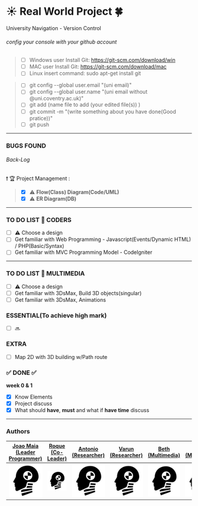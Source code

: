 # :sunny: Real World Project :four_leaf_clover:
University Navigation - Version Control 

###### config your console with your github account
> - [ ] Windows user Install Git: https://git-scm.com/download/win</br>
> - [ ] MAC user Install Git: https://git-scm.com/download/mac</br>
> - [ ] Linux insert command: sudo apt-get install git</br>

> - [ ] git config --global user.email "(uni email)" </br>
> - [ ] git config --global user.name "(uni email without @uni.coventry.ac.uk)" </br>
> - [ ] git add (name file to add (your edited file(s)) ) </br>
> - [ ] git commit -m "(write something about you have done(Good pratice))"</br>
> - [ ] git push

---

### BUGS FOUND




###### Back-Log


:exclamation: :trophy: Project Management :
> - [x] :warning: __Flow(Class) Diagram(Code/UML)__ 
> - [x] :warning: __ER Diagram(DB)__ 

---
### TO DO LIST :metal: CODERS
- [ ] :warning: Choose a design
- [ ] Get familiar with Web Programming - Javascript(Events/Dynamic HTML) / PHP(Basic/Syntax)
- [ ] Get familiar with MVC Programming Model -  CodeIgniter

---
### TO DO LIST :seedling: MULTIMEDIA
- [ ] :warning: Choose a design
- [ ] Get familiar with 3DsMax, Build 3D objects(singular)
- [ ] Get familiar with 3DsMax, Animations

### ESSENTIAL(To achieve high mark)
- [ ] :soon:

### EXTRA 

- [ ] Map 2D with 3D building w/Path route


### :white_check_mark: DONE :white_check_mark: 
__week 0 & 1__
- [x] Know Elements 
- [x] Project discuss 
- [x] What should __have__, __must__ and what if __have time__ discuss
---




### Authors

|  [Joao Maia <br> (Leader Programmer)](https://github.coventry.ac.uk/deoiveij/)  |  [Roque <br> (Co-Leader)](https://github.coventry.ac.uk/cardosoa)  | [Antonio <br> (Researcher)](https://github.coventry.ac.uk/belezama)  | [Varun <br> (Researcher)](https://github.coventry.ac.uk/mamtaniv)  | [Beth <br> (Multimedia)](https://github.coventry.ac.uk/kitchenb)  |[Edward <br> (Multimedia)](https://github.coventry.ac.uk/kitchenb) | [kristiana <br> (Multimedia)](https://github.coventry.ac.uk/druseikk)  |
| ------------- | ------------- | ------------- | ------------- | ------------- | ------------- | ------------- |
| <a href="^^"><img src="dummy.png" width="100"></a> | <a href="^^"><img src="dummy.png" width="100"></a>  | <a href="^^"><img src="dummy.png" width="100"></a>  | <a href="^^"><img src="dummy.png" width="100"></a>  | <a href="^^"><img src="dummy.png" width="100"></a>  | <a href="^^"><img src="dummy.png" width="100"></a>  | <a href="^^"><img src="dummy.png" width="100"></a> |

